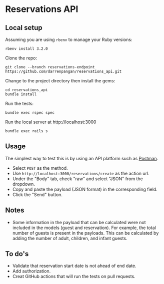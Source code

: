 # Reservations API

## Local setup

Assuming you are using `rbenv` to manage your Ruby versions:

```
rbenv install 3.2.0
```

Clone the repo:

```
git clone --branch reservations-endpoint https://github.com/darrenpangan/reservations_api.git
```

Change to the project directory then install the gems:

```
cd reservations_api
bundle install
```

Run the tests:

```
bundle exec rspec spec
```

Run the local server at http://localhost:3000

```
bundle exec rails s
```

## Usage

The simplest way to test this is by using an API platform such as [Postman](https://www.postman.com/downloads/).

- Select `POST` as the method.
- Use `http://localhost:3000/reservations/create` as the action url.
- Under the "Body" tab, check "raw" and select "JSON" from the dropdown.
- Copy and paste the payload (JSON format) in the corresponding field.
- Click the "Send" button.

## Notes
- Some information in the payload that can be calculated were not included in the models (guest and reservation). For example, the total number of guests is present in the payloads. This can be calculated by adding the number of adult, children, and infant guests.

## To do's
- Validate that reservation start date is not ahead of end date.
- Add authorization.
- Creat GitHub actions that will run the tests on pull requests.